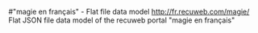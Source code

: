 #"magie en français" - Flat file data model
http://fr.recuweb.com/magie/
Flat JSON file data model of the recuweb portal "magie en français"
